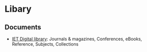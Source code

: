 # Libary


## Documents

- [IET Digital library](https://digital-library.theiet.org/): Journals & magazines, Conferences, eBooks, Reference, Subjects, Collections


